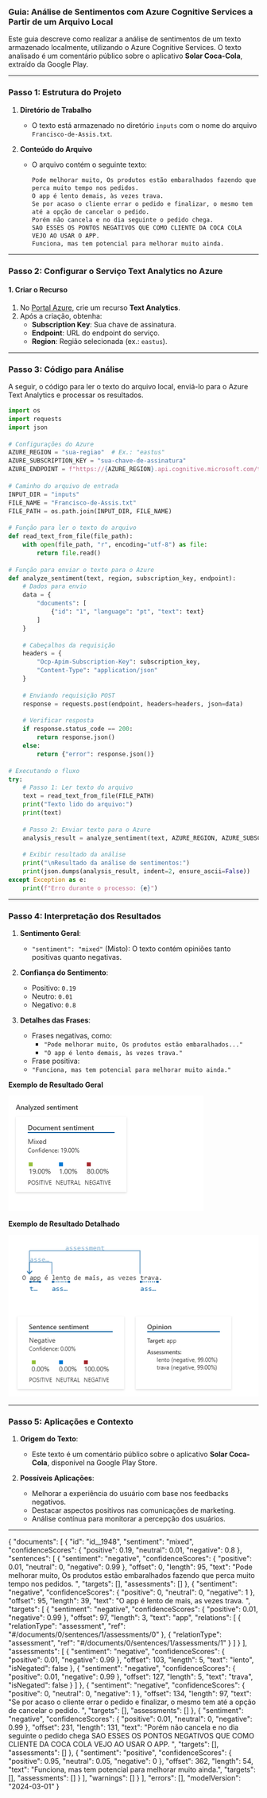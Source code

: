 ### **Guia: Análise de Sentimentos com Azure Cognitive Services a Partir de um Arquivo Local**

Este guia descreve como realizar a análise de sentimentos de um texto armazenado localmente, utilizando o Azure Cognitive Services. O texto analisado é um comentário público sobre o aplicativo **Solar Coca-Cola**, extraído da Google Play.

---

### **Passo 1: Estrutura do Projeto**

1. **Diretório de Trabalho**
   - O texto está armazenado no diretório `inputs` com o nome do arquivo `Francisco-de-Assis.txt`.

2. **Conteúdo do Arquivo**
   - O arquivo contém o seguinte texto:
     ```plaintext
     Pode melhorar muito, Os produtos estão embaralhados fazendo que perca muito tempo nos pedidos. 
     O app é lento demais, às vezes trava. 
     Se por acaso o cliente errar o pedido e finalizar, o mesmo tem até a opção de cancelar o pedido. 
     Porém não cancela e no dia seguinte o pedido chega. 
     SAO ESSES OS PONTOS NEGATIVOS QUE COMO CLIENTE DA COCA COLA VEJO AO USAR O APP. 
     Funciona, mas tem potencial para melhorar muito ainda.
     ```

---

### **Passo 2: Configurar o Serviço Text Analytics no Azure**

#### **1. Criar o Recurso**
1. No [Portal Azure](https://portal.azure.com/), crie um recurso **Text Analytics**.
2. Após a criação, obtenha:
   - **Subscription Key**: Sua chave de assinatura.
   - **Endpoint**: URL do endpoint do serviço.
   - **Region**: Região selecionada (ex.: `eastus`).

---

### **Passo 3: Código para Análise**

A seguir, o código para ler o texto do arquivo local, enviá-lo para o Azure Text Analytics e processar os resultados.

```python
import os
import requests
import json

# Configurações do Azure
AZURE_REGION = "sua-regiao"  # Ex.: "eastus"
AZURE_SUBSCRIPTION_KEY = "sua-chave-de-assinatura"
AZURE_ENDPOINT = f"https://{AZURE_REGION}.api.cognitive.microsoft.com/text/analytics/v3.1/sentiment"

# Caminho do arquivo de entrada
INPUT_DIR = "inputs"
FILE_NAME = "Francisco-de-Assis.txt"
FILE_PATH = os.path.join(INPUT_DIR, FILE_NAME)

# Função para ler o texto do arquivo
def read_text_from_file(file_path):
    with open(file_path, "r", encoding="utf-8") as file:
        return file.read()

# Função para enviar o texto para o Azure
def analyze_sentiment(text, region, subscription_key, endpoint):
    # Dados para envio
    data = {
        "documents": [
            {"id": "1", "language": "pt", "text": text}
        ]
    }

    # Cabeçalhos da requisição
    headers = {
        "Ocp-Apim-Subscription-Key": subscription_key,
        "Content-Type": "application/json"
    }

    # Enviando requisição POST
    response = requests.post(endpoint, headers=headers, json=data)

    # Verificar resposta
    if response.status_code == 200:
        return response.json()
    else:
        return {"error": response.json()}

# Executando o fluxo
try:
    # Passo 1: Ler texto do arquivo
    text = read_text_from_file(FILE_PATH)
    print("Texto lido do arquivo:")
    print(text)

    # Passo 2: Enviar texto para o Azure
    analysis_result = analyze_sentiment(text, AZURE_REGION, AZURE_SUBSCRIPTION_KEY, AZURE_ENDPOINT)

    # Exibir resultado da análise
    print("\nResultado da análise de sentimentos:")
    print(json.dumps(analysis_result, indent=2, ensure_ascii=False))
except Exception as e:
    print(f"Erro durante o processo: {e}")
```

---

### **Passo 4: Interpretação dos Resultados**

1. **Sentimento Geral**:
   - `"sentiment": "mixed"` (Misto): O texto contém opiniões tanto positivas quanto negativas.
   
2. **Confiança do Sentimento**:
   - Positivo: `0.19`
   - Neutro: `0.01`
   - Negativo: `0.8`

3. **Detalhes das Frases**:
   - Frases negativas, como: 
     - `"Pode melhorar muito, Os produtos estão embaralhados..."`
     - `"O app é lento demais, às vezes trava."`
   - Frase positiva:
   - `"Funciona, mas tem potencial para melhorar muito ainda."`
    
**Exemplo de Resultado Geral**

![Análise de Sentimentos - Resultado Geral](./prints/print-1.png)

**Exemplo de Resultado Detalhado**

![Análise de Sentimentos - Detalhe](./prints/print-2.png)

---

### **Passo 5: Aplicações e Contexto**

1. **Origem do Texto**:
   - Este texto é um comentário público sobre o aplicativo **Solar Coca-Cola**, disponível na Google Play Store.

2. **Possíveis Aplicações**:
   - Melhorar a experiência do usuário com base nos feedbacks negativos.
   - Destacar aspectos positivos nas comunicações de marketing.
   - Análise contínua para monitorar a percepção dos usuários.

---

{
    "documents": [
        {
            "id": "id__1948",
            "sentiment": "mixed",
            "confidenceScores": {
                "positive": 0.19,
                "neutral": 0.01,
                "negative": 0.8
            },
            "sentences": [
                {
                    "sentiment": "negative",
                    "confidenceScores": {
                        "positive": 0.01,
                        "neutral": 0,
                        "negative": 0.99
                    },
                    "offset": 0,
                    "length": 95,
                    "text": "Pode melhorar muito, Os produtos estão embaralhados fazendo que perca muito tempo nos pedidos. ",
                    "targets": [],
                    "assessments": []
                },
                {
                    "sentiment": "negative",
                    "confidenceScores": {
                        "positive": 0,
                        "neutral": 0,
                        "negative": 1
                    },
                    "offset": 95,
                    "length": 39,
                    "text": "O app é lento de mais, as vezes trava. ",
                    "targets": [
                        {
                            "sentiment": "negative",
                            "confidenceScores": {
                                "positive": 0.01,
                                "negative": 0.99
                            },
                            "offset": 97,
                            "length": 3,
                            "text": "app",
                            "relations": [
                                {
                                    "relationType": "assessment",
                                    "ref": "#/documents/0/sentences/1/assessments/0"
                                },
                                {
                                    "relationType": "assessment",
                                    "ref": "#/documents/0/sentences/1/assessments/1"
                                }
                            ]
                        }
                    ],
                    "assessments": [
                        {
                            "sentiment": "negative",
                            "confidenceScores": {
                                "positive": 0.01,
                                "negative": 0.99
                            },
                            "offset": 103,
                            "length": 5,
                            "text": "lento",
                            "isNegated": false
                        },
                        {
                            "sentiment": "negative",
                            "confidenceScores": {
                                "positive": 0.01,
                                "negative": 0.99
                            },
                            "offset": 127,
                            "length": 5,
                            "text": "trava",
                            "isNegated": false
                        }
                    ]
                },
                {
                    "sentiment": "negative",
                    "confidenceScores": {
                        "positive": 0,
                        "neutral": 0,
                        "negative": 1
                    },
                    "offset": 134,
                    "length": 97,
                    "text": "Se por acaso o cliente errar o pedido e finalizar, o mesmo tem até a opção de cancelar o pedido. ",
                    "targets": [],
                    "assessments": []
                },
                {
                    "sentiment": "negative",
                    "confidenceScores": {
                        "positive": 0.01,
                        "neutral": 0,
                        "negative": 0.99
                    },
                    "offset": 231,
                    "length": 131,
                    "text": "Porém não cancela e no dia seguinte o pedido chega SAO ESSES OS PONTOS NEGATIVOS QUE COMO CLIENTE DA COCA COLA VEJO AO USAR O APP. ",
                    "targets": [],
                    "assessments": []
                },
                {
                    "sentiment": "positive",
                    "confidenceScores": {
                        "positive": 0.95,
                        "neutral": 0.05,
                        "negative": 0
                    },
                    "offset": 362,
                    "length": 54,
                    "text": "Funciona, mas tem potencial para melhorar muito ainda.",
                    "targets": [],
                    "assessments": []
                }
            ],
            "warnings": []
        }
    ],
    "errors": [],
    "modelVersion": "2024-03-01"
}

